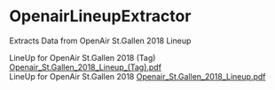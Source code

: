 # OpenairLineupExtractor

Extracts Data from OpenAir St.Gallen 2018 Lineup 

LineUp for OpenAir St.Gallen 2018 (Tag)
[Openair_St.Gallen_2018_Lineup_(Tag).pdf](Openair_St.Gallen_2018/Openair_St.Gallen_2018_Lineup_(Tag).pdf)
<br />
LineUp for OpenAir St.Gallen 2018
[Openair_St.Gallen_2018_Lineup.pdf](Openair_St.Gallen_2018/Openair_St.Gallen_2018_Lineup.pdf)